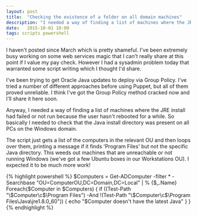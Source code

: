 ```yaml
---
layout: post
title:  "Checking the existence of a folder on all domain machines"
description: "I needed a way of finding a list of machines where the JRE install had failed or not run because the user hasn't rebooted for a while. So basically I needed to check that the Java install directory was present on all PCs on the Windows domain."
date:   2015-10-01 18:00
tags: scripts powershell
---
```


I haven't posted since March which is pretty shameful. I've been extremely busy working on some web services magic that I can't really share at this point if I value my pay check. However I had a sysadmin problem today that warranted some script writing which I thought I'd share.

I've been trying to get Oracle Java updates to deploy via Group Policy. I've tried a number of different approaches before using Puppet, but all of them proved unreliable. I think I've got the Group Policy method cracked now and I'll share it here soon. 

Anyway, I needed a way of finding a list of machines where the JRE install had failed or not run because the user hasn't rebooted for a while. So basically I needed to check that the Java install directory was present on all PCs on the Windows domain.

The script just gets a list of the computers in the relevant OU and then loops over them, printing a message if it finds 'Program Files' but not the specific Java directory. This weeds out machines that are unreachable or not running Windows (we've got a few Ubuntu boxes in our Workstations OU). I expected it to be much more work!

{% highlight powershell %}
$Computers = Get-ADComputer -filter * -Searchbase "OU=ComputerOU,DC=Domain,DC=Local" | % {$_.Name}
Foreach($Computer in $Computers) {
  if ((Test-Path "\\$Computer\c$\Program Files") -And !(Test-Path "\\$Computer\c$\Program Files\Java\jre1.8.0_60")) {
      echo "$Computer doesn't have the latest Java"
  }
}
{% endhighlight %}